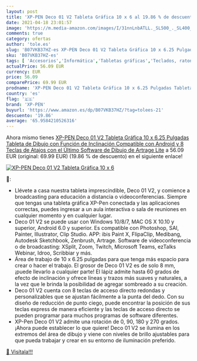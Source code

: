 ```yaml
---
layout: post
title: 'XP-PEN Deco 01 V2 Tableta Gráfica 10 x 6 al 19.86 % de descuento'
date: 2021-04-18 23:01:57
image: 'https://m.media-amazon.com/images/I/31nnLnbATLL._SL500_._SL400_.jpg'
comments: true
category: ofertas
author: 'tole.es'
slug: 'B07VKB37HZ-es XP-PEN Deco 01 V2 Tableta Gráfica 10 x 6.25 Pulgadas...'
sku: 'B07VKB37HZ-es'
tags: [ 'Accesorios','Informática','Tabletas gráficas','Teclados, ratones y periféricos de entrada','android','xp-pen', ]
actualPrice: 56.09 EUR
currency: EUR
price: 56.09
comparePrice: 69.99 EUR
prodname: 'XP-PEN Deco 01 V2 Tableta Gráfica 10 x 6.25 Pulgadas Tableta de Dibujo con Función de Inclinación Compatible con Android y 8 Teclas de Atajos con el Último Software de Dibujo de Artrage Lite'
country: 'es'
flag: '🇪🇸'
brand: 'XP-PEN'
buyurl: 'https://www.amazon.es/dp/B07VKB37HZ/?tag=tolees-21'
descuento: '19.86'
average: '65.9584210526316'
---
```


Ahora mismo tienes [XP-PEN Deco 01 V2 Tableta Gráfica 10 x 6.25 Pulgadas Tableta de Dibujo con Función de Inclinación Compatible con Android y 8 Teclas de Atajos con el Último Software de Dibujo de Artrage Lite](https://www.amazon.es/dp/B07VKB37HZ/?tag=tolees-21) a 56.09 EUR (original: 69.99 EUR) (19.86 %  de descuento) en el siguiente enlace!

[![XP-PEN Deco 01 V2 Tableta Gráfica 10 x 6](https://m.media-amazon.com/images/I/31nnLnbATLL._SL500_._SL400_.jpg)](https://www.amazon.es/dp/B07VKB37HZ/?tag=tolees-21)

🔎:

- Llévete a casa nuestra tableta imprescindible, Deco 01 V2, y comience a broadcasting para educación a distancia o videoconferencias. Siempre que tengas una tableta gráfica XP-Pen conectada y las aplicaciones correctas, puedes ingresar a un aula interactiva o sala de reuniones en cualquier momento y en cualquier lugar.
- Deco 01 V2 se puede usar con Windows 10/8/7, MAC OS X 10.10 y superior, Android 6.0 y superior. Es compatible con Photoshop, SAI, Painter, Illustrator, Clip Studio. APP: ibis Paint X, FlipaClip, Medibang, Autodesk Sketchbook, Zenbrush, Artrage. Software de videoconferencia o de broadcasting: XSplit, Zoom, Twitch, Microsoft Teams, ezTalks Webinar, Idroo, Scribbiar y más.
- Área de trabajo de 10 x 6.25 pulgadas para que tenga más espacio para crear o hacer el trabajo. El grosor de Deco 01 V2 es de solo 8 mm, ¡puede llevarlo a cualquier parte! El lápiz admite hasta 60 grados de efecto de inclinación y ofrece líneas y trazos más suaves y naturales, a la vez que le brinda la posibilidad de agregar sombreado a su creación.
- Deco 01 V2 cuenta con 8 teclas de acceso directo redondas y personalizables que se ajustan fácilmente a la punta del dedo. Con su diseño de reducción de punto ciego, puede encontrar la posición de sus teclas express de manera eficiente y las teclas de acceso directo se pueden programar para muchos programas de software diferentes.
- XP-Pen Deco 01 V2 admite una rotación de 0, 90, 180 y 270 grados. ¡Ahora puede establecer lo que quiere! Deco 01 V2 se ilumina en los extremos del área de dibujo y viene con niveles de brillo ajustables para que pueda trabajar y crear en su entorno de iluminación preferido.

[🛒 Visítala!!!](https://www.amazon.es/dp/B07VKB37HZ/?tag=tolees-21)
